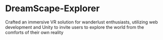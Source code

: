 # DreamScape-Explorer
Crafted an immersive VR solution for wanderlust enthusiasts, utilizing web development and Unity to invite users to explore the world from the comforts of their own reality
